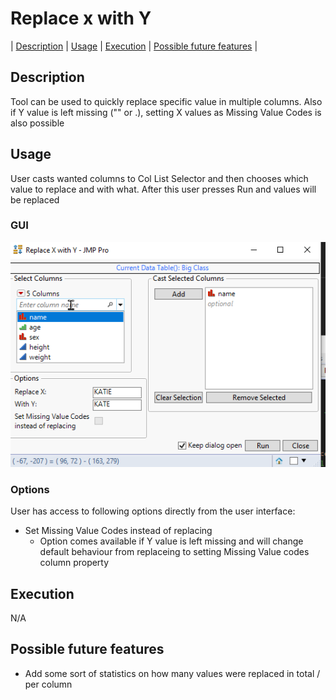 # Replace x with Y
| [Description](#description) | [Usage](#usage) | [Execution](#execution) | [Possible future features](#possible-future-features) |

## Description 
Tool can be used to quickly replace specific value in multiple columns. Also if Y value is left missing ("" or .), setting X values as Missing Value Codes is also possible

## Usage
User casts wanted columns to Col List Selector and then chooses which value to replace and with what. After this user presses Run and values will be replaced

### GUI
![startup](images/startup.png)

### Options
User has access to following options directly from the user interface:
* Set Missing Value Codes instead of replacing
  * Option comes available if Y value is left missing and will change default behaviour from replaceing to setting Missing Value codes column property

## Execution
N/A

## Possible future features
* Add some sort of statistics on how many values were replaced in total / per column